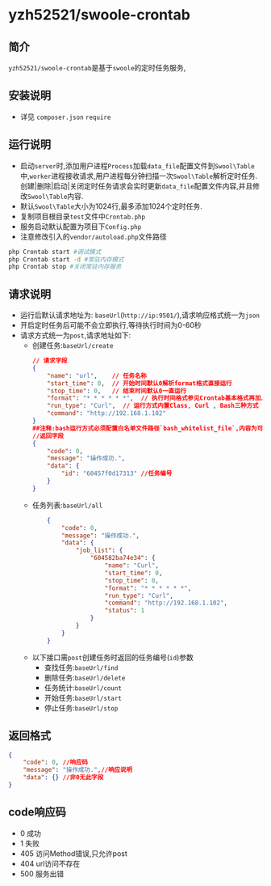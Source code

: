 # yzh52521/swoole-crontab
## 简介
`yzh52521/swoole-crontab`是基于`swoole`的定时任务服务,

## 安装说明
* 详见 `composer.json` `require`

## 运行说明
* 启动`server`时,添加用户进程`Process`加载`data_file`配置文件到`Swool\Table`中,`worker`进程接收请求,用户进程每分钟扫描一次`Swool\Table`解析定时任务.创建|删除|启动|关闭定时任务请求会实时更新`data_file`配置文件内容,并且修改`Swool\Table`内容.
* 默认`Swool\Table`大小为1024行,最多添加1024个定时任务.
* 复制项目根目录`test`文件中`Crontab.php`
* 服务启动默认配置为项目下`Config.php`
* 注意修改引入的`vendor/autoload.php`文件路径
```sh
php Crontab start #调试模式
php Crontab start -d #常驻内存模式
php Crontab stop #关闭常驻内存服务
```
## 请求说明
* 运行后默认请求地址为: `baseUrl`(`http://ip:9501/`),请求响应格式统一为`json`
* 开启定时任务后可能不会立即执行,等待执行时间为0-60秒
* 请求方式统一为`post`,请求地址如下:
    - 创建任务:`baseUrl/create`
      ```json
      // 请求字段
      {
          "name": "url",    // 任务名称
          "start_time": 0,  // 开始时间默认0解析format格式直接运行
          "stop_time": 0,   // 结束时间默认0一直运行
          "format": "* * * * * *",  // 执行时间格式参见Crontab基本格式再加上一个秒
          "run_type": "Curl",  // 运行方式内置Class, Curl , Bash三种方式
          "command": "http://192.168.1.102"
      }
      ##注释:bash运行方式必须配置白名单文件路径`bash_whitelist_file`,内容为可执行的`sh`脚本的绝对路径,保证服务器安全,详见`BashJobExecute`文件
      //返回字段
      {
          "code": 0,
          "message": "操作成功.",
          "data": {
              "id": "60457f0d17313" //任务编号
          }
      }
      ```
    - 任务列表:`baseUrl/all`
      ```json
          {
              "code": 0,
              "message": "操作成功.",
              "data": {
                  "job_list": {
                      "604582ba74e34": {
                          "name": "Curl",
                          "start_time": 0,
                          "stop_time": 0,
                          "format": "* * * * * *",
                          "run_type": "Curl",
                          "command": "http://192.168.1.102",
                          "status": 1
                      }
                  }
              }
          }
      ```
    - 以下接口需`post`创建任务时返回的任务编号(`id`)参数
        - 查找任务:`baseUrl/find`
        - 删除任务:`baseUrl/delete`
        - 任务统计:`baseUrl/count`
        - 开始任务:`baseUrl/start`
        - 停止任务:`baseUrl/stop`

## 返回格式
```json
{
    "code": 0, //响应码
    "message": "操作成功.",//响应说明
    "data": {} //非0无此字段
}
```
## code响应码
* 0 成功
* 1 失败
* 405 访问Method错误,只允许post
* 404 url访问不存在
* 500 服务出错